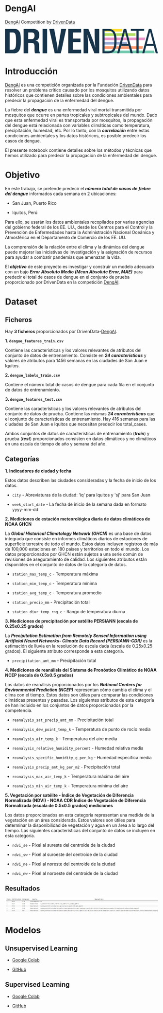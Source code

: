 # DengAI
[DengAI](https://www.drivendata.org/competitions/44/dengai-predicting-disease-spread/)  Competition by [DrivenData](https://www.drivendata.org/) 

![](https://raw.githubusercontent.com/vbleal/DengAI/main/Imag/DrivenDataLogo.png)





# Introducción

[DengAI](https://www.drivendata.org/competitions/44/dengai-predicting-disease-spread/) es una competición organizada por la Fundación [DrivenData](https://www.drivendata.org/)  para resolver un problema crítico causado por los mosquitos utilizando datos históricos que contienen detalles sobre las condiciones ambientales para predecir la propagación de la enfermedad del dengue. 


La fiebre del ***dengue*** es una enfermedad viral mortal transmitida por mosquitos que ocurre en partes tropicales y subtropicales del mundo. Dado que esta enfermedad viral es transportada por mosquitos, la propagación del dengue está relacionada con variables climáticas como temperatura, precipitación, humedad, etc. Por lo tanto, con la ***correlación*** entre estas condiciones ambientales y los datos históricos, es posible predecir los casos de dengue. 

El presente notebook contiene detalles sobre los métodos y técnicas que hemos utilizado para predecir la propagación de la enfermedad del dengue.


# Objetivo

En este trabajo, se pretende predecir el ***número total de casos de fiebre del dengue*** informados cada semana en 2 ubicaciones:

*   San Juan, Puerto Rico 

*   Iquitos, Perú

Para ello, se usarán los datos ambientales recopilados por varias agencias del gobierno federal de los EE. UU., desde los Centros para el Control y la Prevención de Enfermedades hasta la Administración Nacional Oceánica y Atmosférica en el Departamento de Comercio de los EE. UU.


La comprensión de la relación entre el clima y la dinámica del dengue puede mejorar las iniciativas de investigación y la asignación de recursos para ayudar a combatir pandemias que amenazan la vida.


El ***objetivo*** de este proyecto es investigar y construir un modelo adecuado con un bajo ***Error Absoluto Medio (Mean Absolute Error, MAE)*** para predecir el total de casos de dengue en el conjunto de prueba proporcionado por DrivenData en la competición [DengAI](https://www.drivendata.org/competitions/44/dengai-predicting-disease-spread/).



# Dataset

## Ficheros

Hay **3 ficheros** proporcionados por DrivenData-[DengAI](https://www.drivendata.org/competitions/44/dengai-predicting-disease-spread/).

**1. `dengue_features_train.csv`**

Contiene las características y los valores relevantes de atributos del conjunto de datos de entrenamiento. Consiste en ***24 características*** y valores de atributos para 1456 semanas en las ciudades de San Juan e Iquitos.


**2. `dengue_labels_train.csv`**

Contiene el número total de casos de dengue para cada fila en el conjunto de datos de entrenamiento.


**3. `dengue_features_test.csv`**

Contiene las características y los valores relevantes de atributos del conjunto de datos de prueba. Contiene las mismas ***24 características*** que el conjunto de características de entrenamiento. Hay 416 semanas para las ciudades de San Juan e Iquitos que necesitan predecir los total_cases.

Ambos conjuntos de datos de características de entrenamiento (***train***) y prueba (***test***) proporcionados consisten en datos climáticos y no climáticos en una escala de tiempo de año y semana del año. 


## Categorías 

**1. Indicadores de ciudad y fecha**

Estos datos describen las ciudades consideradas y la fecha de inicio de los datos.

*   `city` - Abreviaturas de la ciudad: 'iq' para Iquitos y 'sj' para San Juan

*   `week_start_date` - La fecha de inicio de la semana dada en formato yyyy-mm-dd


**2. Mediciones de estación meteorológica diaria de datos climáticos de NOAA GHCN**

La ***Global Historical Climatology Network (GHCN)***  es una base de datos integrada que consiste en informes climáticos diarios de estaciones de superficie terrestre de todo el mundo. Estos datos incluyen registros de más de 100,000 estaciones en 180 países y territorios en todo el mundo. Los datos proporcionados por GHCN están sujetos a una serie común de revisiones de aseguramiento de calidad. Los siguientes atributos están disponibles en el conjunto de datos de la categoría de datos.



*  `station_max_temp_c` - Temperatura máxima

*  `station_min_temp_c` - Temperatura mínima

*  `station_avg_temp_c` - Temperatura promedio

*  `station_precip_mm` - Precipitación total

*  `station_diur_temp_rng_c` - Rango de temperatura diurna


**3. Mediciones de precipitación por satélite PERSIANN (escala de 0.25x0.25 grados)**

La ***Precipitation Estimation from Remotely Sensed Information using Artificial Neural Networks- Climate Data Record (PERSIANN-CDR)***  es la estimación de lluvia en la resolución de escala dada (escala de 0.25x0.25 grados). El siguiente atributo corresponde a esta categoría.

*  `precipitation_amt_mm` - Precipitación total



**4. Mediciones de reanálisis del Sistema de Pronóstico Climático de NOAA NCEP (escala de 0.5x0.5 grados)**

Los datos de reanálisis proporcionados por los ***National Centers for Environmental Prediction (NCEP)***  representan cómo cambia el clima y el clima con el tiempo. Estos datos son útiles para comparar las condiciones climáticas presentes y pasadas. Los siguientes atributos de esta categoría se han incluido en los conjuntos de datos proporcionados por la competencia.

*  `reanalysis_sat_precip_amt_mm` - Precipitación total

*  `reanalysis_dew_point_temp_k` - Temperatura de punto de rocío media

*  `reanalysis_air_temp_k` - Temperatura del aire media

*  `reanalysis_relative_humidity_percent` - Humedad relativa media

*  `reanalysis_specific_humidity_g_per_kg` - Humedad específica media

*  `reanalysis_precip_amt_kg_per_m2` - Precipitación total

*  `reanalysis_max_air_temp_k` - Temperatura máxima del aire

*  `reanalysis_min_air_temp_k` - Temperatura mínima del aire


**5. Vegetación por satélite - Índice de Vegetación de Diferencia Normalizada (NDVI) - NOAA CDR Índice de Vegetación de Diferencia Normalizada (escala de 0.5x0.5 grados) mediciones**

Los datos proporcionados en esta categoría representan una medida de la vegetación en un área considerada. Estos valores son útiles para determinar la disponibilidad de vegetación y agua en un área a lo largo del tiempo. Las siguientes características del conjunto de datos se incluyen en esta categoría.

*  `ndvi_se` - Píxel al sureste del centroide de la ciudad

*  `ndvi_sw` - Píxel al suroeste del centroide de la ciudad

*  `ndvi_ne` - Píxel al noreste del centroide de la ciudad

*  `ndvi_nw` - Píxel al noroeste del centroide de la ciudad


## Resultados

![](https://raw.githubusercontent.com/vbleal/DengAI/main/Supervised/SL_Results.jpg)




# Modelos

## Unsupervised Learning
    
*   [Google Colab]()

*   [GitHub](https://github.com/vbleal/DengAI/tree/main/Unsupervised)


## Supervised Learning

    
*   [Google Colab]()

*   [GitHub](https://github.com/vbleal/DengAI/tree/main/Supervised)




